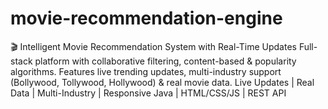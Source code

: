 # movie-recommendation-engine
🎬 Intelligent Movie Recommendation System with Real-Time Updates  Full-stack platform with collaborative filtering, content-based &amp; popularity algorithms. Features live trending updates, multi-industry support (Bollywood, Tollywood, Hollywood) &amp; real movie data.   Live Updates | Real Data | Multi-Industry | Responsive Java | HTML/CSS/JS | REST API
